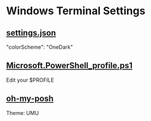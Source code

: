 # Windows Terminal Settings

## [settings.json](settings.json)

"colorScheme": "OneDark"

## [Microsoft.PowerShell_profile.ps1](Microsoft.PowerShell_profile.ps1)

Edit your $PROFILE

## [oh-my-posh](oh-my-posh/)

Theme: UMU
